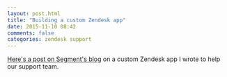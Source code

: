 ```yaml
---
layout: post.html
title: "Building a custom Zendesk app"
date: 2015-11-10 08:42
comments: false
categories: zendesk support
---
```


[Here's a post on Segment's blog](https://segment.com/blog/make-data-actionable-in-zendesk/) on a custom Zendesk app I wrote to help our support team.
